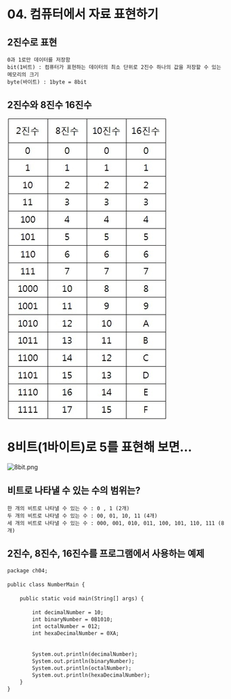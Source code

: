 # 04. 컴퓨터에서 자료 표현하기

## 2진수로 표현
    
    0과 1로만 데이터를 저장함
    bit(1비트) : 컴퓨터가 표현하는 데이터의 최소 단위로 2진수 하나의 값을 저장할 수 있는 메모리의 크기
    byte(바이트) : 1byte = 8bit


## 2진수와 8진수 16진수
  ![컴퓨터에서자료표현하기1.jpeg](./image/컴퓨터에서자료표현하기1.jpeg)


# 8비트(1바이트)로 5를 표현해 보면...
  
  ![8bit.png](./img/8bit.PNG)


## 비트로 나타낼 수 있는 수의 범위는?
    한 개의 비트로 나타낼 수 있는 수 : 0 , 1 (2개)
    두 개의 비트로 나타낼 수 있는 수 : 00, 01, 10, 11 (4개)
    세 개의 비트로 나타낼 수 있는 수 : 000, 001, 010, 011, 100, 101, 110, 111 (8개)

## 2진수, 8진수, 16진수를 프로그램에서 사용하는 예제
```
package ch04;

public class NumberMain {

	public static void main(String[] args) {
	
		int decimalNumber = 10;
		int binaryNumber = 0B1010;
		int octalNumber = 012;
		int hexaDecimalNumber = 0XA;
		
		
		System.out.println(decimalNumber);
		System.out.println(binaryNumber);
		System.out.println(octalNumber);
		System.out.println(hexaDecimalNumber);
	}
}
```




    
